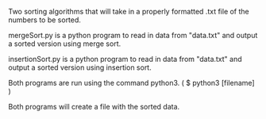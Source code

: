 Two sorting algorithms that will take in a properly formatted .txt file of the numbers to be sorted.

mergeSort.py is a python program to read in data from "data.txt" and output a sorted version using merge sort.

insertionSort.py is a python program to read in data from "data.txt" and output a sorted version using insertion sort.

Both programs are run using the command python3.
( $ python3 [filename] )

Both programs will create a file with the sorted data.


